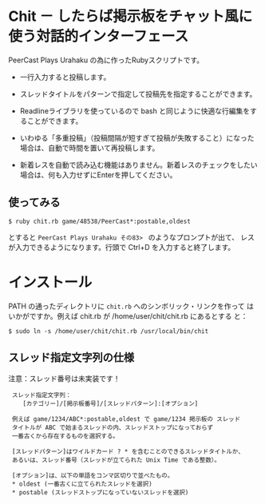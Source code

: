 # Chit － したらば掲示板をチャット風に使う対話的インターフェース

PeerCast Plays Urahaku の為に作ったRubyスクリプトです。

* 一行入力すると投稿します。

* スレッドタイトルをパターンで指定して投稿先を指定することができます。

* Readlineライブラリを使っているので bash と同じように快適な行編集をす
ることができます。

* いわゆる「多重投稿」（投稿間隔が短すぎて投稿が失敗すること）になった
場合は、自動で時間を置いて再投稿します。

* 新着レスを自動で読み込む機能はありません。新着レスのチェックをしたい
  場合は、何も入力せずにEnterを押してください。

## 使ってみる

	$ ruby chit.rb game/48538/PeerCast*:postable,oldest

とすると `PeerCast Plays Urahaku その83> ` のようなプロンプトが出て、
レスが入力できるようになります。行頭で Ctrl+D を入力すると終了します。

# インストール

PATH の通ったディレクトリに `chit.rb` へのシンボリック・リンクを作って
はいかがですか。例えば chit.rb が /home/user/chit/chit.rb にあるとする
と：

	$ sudo ln -s /home/user/chit/chit.rb /usr/local/bin/chit

## スレッド指定文字列の仕様

注意：スレッド番号は未実装です！

     スレッド指定文字列：
        [カテゴリー]/[掲示板番号]/[スレッドパターン]:[オプション]

     例えば game/1234/ABC*:postable,oldest で game/1234 掲示板の スレッド
     タイトルが ABC で始まるスレッドの内、スレッドストップになっておらず
     一番古くから存在するものを選択する。

     [スレッドパターン]はワイルドカード ? * を含むことのできるスレッドタイトルか、
     あるいは、スレッド番号（スレッドが立てられた Unix Time である整数）。

     [オプション]は、以下の単語をコンマ区切りで並べたもの。
     * oldest (一番古くに立てられたスレッドを選択)
     * postable (スレッドストップになっていないスレッドを選択)
